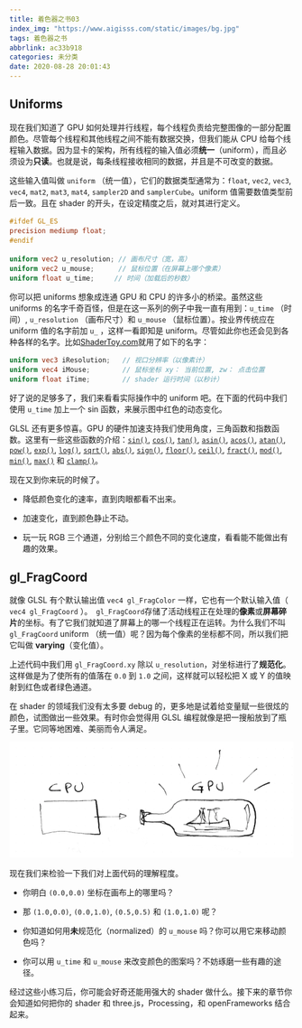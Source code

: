 ```yaml
---
title: 着色器之书03
index_img: "https://www.aigisss.com/static/images/bg.jpg"
tags: 着色器之书
abbrlink: ac33b918
categories: 未分类
date: 2020-08-28 20:01:43
---
```


## Uniforms

现在我们知道了 GPU 如何处理并行线程，每个线程负责给完整图像的一部分配置颜色。尽管每个线程和其他线程之间不能有数据交换，但我们能从 CPU 给每个线程输入数据。因为显卡的架构，所有线程的输入值必须**统一**（uniform），而且必须设为**只读**。也就是说，每条线程接收相同的数据，并且是不可改变的数据。

这些输入值叫做 ```uniform``` （统一值），它们的数据类型通常为：```float```, ```vec2```, ```vec3```, ```vec4```, ```mat2```, ```mat3```, ```mat4```, ```sampler2D``` and ```samplerCube```。uniform 值需要数值类型前后一致。且在 shader 的开头，在设定精度之后，就对其进行定义。

```glsl
#ifdef GL_ES
precision mediump float;
#endif

uniform vec2 u_resolution; // 画布尺寸（宽，高）
uniform vec2 u_mouse;      // 鼠标位置（在屏幕上哪个像素）
uniform float u_time;	  // 时间（加载后的秒数）
```

你可以把 uniforms 想象成连通 GPU 和 CPU 的许多小的桥梁。虽然这些 uniforms 的名字千奇百怪，但是在这一系列的例子中我一直有用到：```u_time``` （时间）, ```u_resolution``` （画布尺寸）和 ```u_mouse``` （鼠标位置）。按业界传统应在 uniform 值的名字前加 ```u_``` ，这样一看即知是 uniform。尽管如此你也还会见到各种各样的名字。比如[ShaderToy.com](https://www.shadertoy.com/)就用了如下的名字：

```glsl
uniform vec3 iResolution;   // 视口分辨率（以像素计）
uniform vec4 iMouse;        // 鼠标坐标 xy： 当前位置, zw： 点击位置
uniform float iTime;        // shader 运行时间（以秒计）
```

好了说的足够多了，我们来看看实际操作中的 uniform 吧。在下面的代码中我们使用  ```u_time``` 加上一个 sin 函数，来展示图中红色的动态变化。

<div class="codeAndCanvas" data="time.frag"></div>

GLSL 还有更多惊喜。GPU 的硬件加速支持我们使用角度，三角函数和指数函数。这里有一些这些函数的介绍：[```sin()```](../glossary/?search=sin), [```cos()```](../glossary/?search=cos), [```tan()```](../glossary/?search=tan), [```asin()```](../glossary/?search=asin), [```acos()```](../glossary/?search=acos), [```atan()```](../glossary/?search=atan), [```pow()```](../glossary/?search=pow), [```exp()```](../glossary/?search=exp), [```log()```](../glossary/?search=log), [```sqrt()```](../glossary/?search=sqrt), [```abs()```](../glossary/?search=abs), [```sign()```](../glossary/?search=sign), [```floor()```](../glossary/?search=floor), [```ceil()```](../glossary/?search=ceil), [```fract()```](../glossary/?search=fract), [```mod()```](../glossary/?search=mod), [```min()```](../glossary/?search=min), [```max()```](../glossary/?search=max) 和 [```clamp()```](../glossary/?search=clamp)。

现在又到你来玩的时候了。

* 降低颜色变化的速率，直到肉眼都看不出来。

* 加速变化，直到颜色静止不动。

* 玩一玩 RGB 三个通道，分别给三个颜色不同的变化速度，看看能不能做出有趣的效果。

## gl_FragCoord

就像 GLSL 有个默认输出值 ```vec4 gl_FragColor``` 一样，它也有一个默认输入值（ ```vec4 gl_FragCoord``` ）。``` gl_FragCoord```存储了活动线程正在处理的**像素**或**屏幕碎片**的坐标。有了它我们就知道了屏幕上的哪一个线程正在运转。为什么我们不叫 ``` gl_FragCoord``` uniform （统一值）呢？因为每个像素的坐标都不同，所以我们把它叫做 **varying**（变化值）。

<div class="codeAndCanvas" data="space.frag"></div>

上述代码中我们用 ```gl_FragCoord.xy``` 除以 ```u_resolution```，对坐标进行了**规范化**。这样做是为了使所有的值落在 ```0.0``` 到 ```1.0``` 之间，这样就可以轻松把 X 或 Y 的值映射到红色或者绿色通道。

在 shader 的领域我们没有太多要 debug 的，更多地是试着给变量赋一些很炫的颜色，试图做出一些效果。有时你会觉得用 GLSL 编程就像是把一搜船放到了瓶子里。它同等地困难、美丽而令人满足。

![](%E7%9D%80%E8%89%B2%E5%99%A8%E4%B9%8B%E4%B9%A603/08.png)

现在我们来检验一下我们对上面代码的理解程度。

* 你明白 ```(0.0,0.0)``` 坐标在画布上的哪里吗？

* 那 ```(1.0,0.0)```, ```(0.0,1.0)```, ```(0.5,0.5)``` 和 ```(1.0,1.0)``` 呢？

* 你知道如何用**未**规范化（normalized）的 ```u_mouse``` 吗？你可以用它来移动颜色吗？

* 你可以用 ```u_time``` 和 ```u_mouse``` 来改变颜色的图案吗？不妨琢磨一些有趣的途径。

经过这些小练习后，你可能会好奇还能用强大的 shader 做什么。接下来的章节你会知道如何把你的 shader 和 three.js，Processing，和 openFrameworks 结合起来。